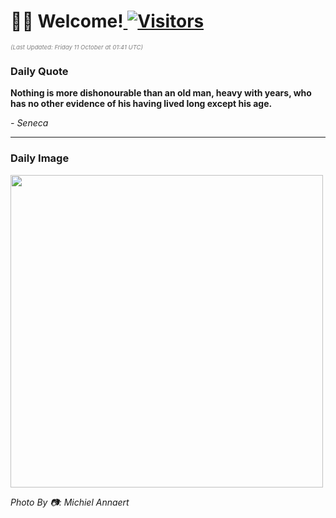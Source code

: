 <h1>👋🏽 Welcome!<a href="https://github.com/OmitNomis/"> <img src="https://visitor-badge.laobi.icu/badge?page_id=OmitNomis" alt="Visitors"></a></h1>

<i><p style="font-size: 0.6rem; color:gray">(Last Updated: Friday 11 October at 01:41 UTC)</p></i>

<h3> Daily Quote </h3>
<b><p>Nothing is more dishonourable than an old man, heavy with years, who has no other evidence of his having lived long except his age.</p></b>
<i><caption style="font-size: 0.8rem; color:gray;">- Seneca</caption></i>


<hr>

<h3>Daily Image</h3>
<a href="https://images.unsplash.com/photo-1728327511275-9c3491fb9eb1?crop=entropy&cs=srgb&fm=jpg&ixid=M3w2MjM3MzF8MHwxfHJhbmRvbXx8fHx8fHx8fDE3Mjg2MTA4ODR8&ixlib=rb-4.0.3&q=85" target="_blank"><img style="height:500px;" src=https://images.unsplash.com/photo-1728327511275-9c3491fb9eb1?crop=entropy&cs=srgb&fm=jpg&ixid=M3w2MjM3MzF8MHwxfHJhbmRvbXx8fHx8fHx8fDE3Mjg2MTA4ODR8&ixlib=rb-4.0.3&q=85"/></a>

<i><caption style="font-size: 0.8rem; color:gray;"> Photo By 📷: Michiel Annaert</caption></i>
